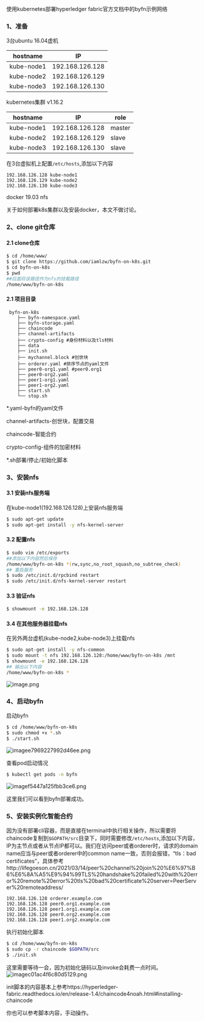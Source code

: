 使用kubernetes部署hyperledger fabric官方文档中的byfn示例网络

### 1、准备

3台ubuntu 16.04虚机

| hostname   | IP              |
| ---------- | --------------- |
| kube-node1 | 192.168.126.128 |
| kube-node2 | 192.168.126.129 |
| kube-node3 | 192.168.126.130 |

kubernetes集群 v1.16.2

| hostname   | IP              | role   |
| ---------- | --------------- | ------ |
| kube-node1 | 192.168.126.128 | master |
| kube-node2 | 192.168.126.129 | slave  |
| kube-node3 | 192.168.126.130 | slave  |

在3台虚拟机上配置```/etc/hosts```,添加以下内容

```
192.168.126.128 kube-node1
192.168.126.129 kube-node2
192.168.126.130 kube-node3
```

docker 19.03
nfs

关于如何部署k8s集群以及安装docker，本文不做讨论。

### 2、clone git仓库

#### 2.1 clone仓库

```bash
$ cd /home/www/
$ git clone https://github.com/iamlzw/byfn-on-k8s.git
$ cd byfn-on-k8s
$ pwd
##后面将该路径作为nfs的挂载路径
/home/www/byfn-on-k8s
```

#### 2.1 项目目录

```
 byfn-on-k8s   
    ├── byfn-namespace.yaml
    ├── byfn-storage.yaml
    ├── chaincode
    ├── channel-artifacts
    ├── crypto-config #身份材料以及tls材料
    ├── data
    ├── init.sh
    ├── mychannel.block #创世块
    ├── orderer.yaml #排序节点的yaml文件
    ├── peer0-org1.yaml #peer0.org1
    ├── peer0-org2.yaml 
    ├── peer1-org1.yaml
    ├── peer1-org2.yaml
    ├── start.sh
    └── stop.sh
```

*.yaml-byfn的yaml文件

channel-artifacts-创世块，配置交易

chaincode-智能合约

crypto-config-组件的加密材料

*.sh部署/停止/初始化脚本

### 3、安装nfs

#### 3.1 安装nfs服务端

在kube-node1(192.168.126.128)上安装nfs服务端

```bash
$ sudo apt-get update
$ sudo apt-get install -y nfs-kernel-server
```

#### 3.2 配置nfs

```bash
$ sudo vim /etc/exports
##添加以下内容然后保存
/home/www/byfn-on-k8s *(rw,sync,no_root_squash,no_subtree_check)
## 重启服务
$ sudo /etc/init.d/rpcbind restart
$ sudo /etc/init.d/nfs-kernel-server restart
```

#### 3.3 验证nfs

```bash
$ showmount -e 192.168.126.128
```

#### 3.4 在其他服务器挂载nfs

在另外两台虚机(kube-node2,kube-node3)上挂载nfs

```bash
$ sudo apt-get install -y nfs-common
$ sudo mount -t nfs 192.168.126.128:/home/www/byfn-on-k8s /mnt
$ showmount -e 192.168.126.128
## 输出以下内容
/home/www/byfn-on-k8s *
```

![image.png](http://lifegoeson.cn:8888/images/2021/03/22/image.png)

### 4、启动byfn

启动byfn

```bash
$ cd /home/www/byfn-on-k8s
$ sudo chmod +x *.sh
$ ./start.sh
```

![imagee7969227992d46ee.png](http://lifegoeson.cn:8888/images/2021/03/22/imagee7969227992d46ee.png)

查看pod启动情况

```bash
$ kubectl get pods -n byfn
```

![imagef5447a125fbb3ce6.png](http://lifegoeson.cn:8888/images/2021/03/22/imagef5447a125fbb3ce6.png)

这里我们可以看到byfn部署成功。

### 5、安装实例化智能合约

因为没有部署cli容器，而是直接在terminal中执行相关操作，所以需要将chaincode复制到```$GOPATH/src```目录下，同时需要修改```/etc/hosts```,添加以下内容，IP为主节点或者从节点IP都可以。我们在访问peer或者orderer时，请求的domain name应当与peer或者orderer中的common name一致，否则会报错，“tls：bad certificates”，具体参考http://lifegoeson.cn/2021/03/14/peer%20channel%20join%20%E6%97%B6%E6%8A%A5%E9%94%99TLS%20handshake%20failed%20with%20error%20remote%20error%20tls%20bad%20certificate%20server=PeerServer%20remoteaddress/
```
192.168.126.128 orderer.example.com
192.168.126.128 peer0.org1.example.com
192.168.126.128 peer1.org1.example.com
192.168.126.128 peer0.org2.example.com
192.168.126.128 peer1.org2.example.com
```
执行初始化脚本
```bash
$ cd /home/www/byfn-on-k8s
$ sudo cp -r chaincode $GOPATH/src
$ ./init.sh
```
这里需要等待一会，因为初始化链码以及invoke会耗费一点时间。
![imagec01ac4f6c80d5129.png](http://lifegoeson.cn:8888/images/2021/03/22/imagec01ac4f6c80d5129.png)

init脚本的内容基本上参考https://hyperledger-fabric.readthedocs.io/en/release-1.4/chaincode4noah.html#installing-chaincode

你也可以参考脚本内容，手动操作。
